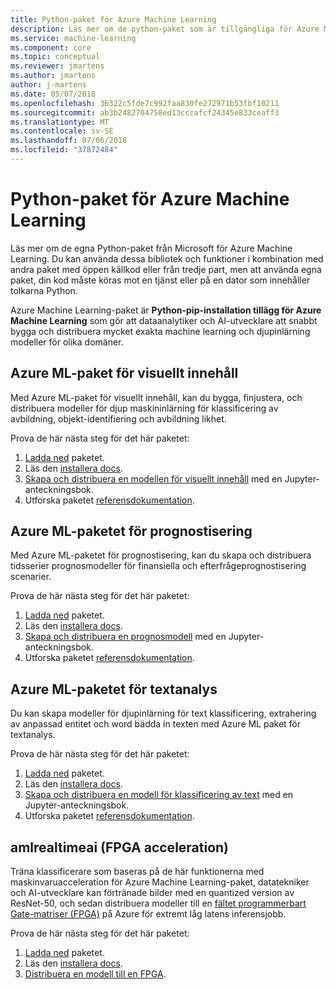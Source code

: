 ```yaml
---
title: Python-paket för Azure Machine Learning
description: Läs mer om de python-paket som är tillgängliga för Azure Machine Learning-användare.
ms.service: machine-learning
ms.component: core
ms.topic: conceptual
ms.reviewer: jmartens
ms.author: jmartens
author: j-martens
ms.date: 05/07/2018
ms.openlocfilehash: 36322c5fde7c992faa830fe272971b53fbf10211
ms.sourcegitcommit: ab3b2482704758ed13cccafcf24345e833ceaff3
ms.translationtype: MT
ms.contentlocale: sv-SE
ms.lasthandoff: 07/06/2018
ms.locfileid: "37872484"
---
```

# <a name="python-packages-for-azure-machine-learning"></a>Python-paket för Azure Machine Learning

Läs mer om de egna Python-paket från Microsoft för Azure Machine Learning. Du kan använda dessa bibliotek och funktioner i kombination med andra paket med öppen källkod eller från tredje part, men att använda egna paket, din kod måste köras mot en tjänst eller på en dator som innehåller tolkarna Python.

Azure Machine Learning-paket är **Python-pip-installation tillägg för Azure Machine Learning** som gör att dataanalytiker och AI-utvecklare att snabbt bygga och distribuera mycket exakta machine learning och djupinlärning modeller för olika domäner.

<a name="amlpcv"></a>
## <a name="azure-ml-package-for-computer-vision"></a>Azure ML-paket för visuellt innehåll

Med Azure ML-paket för visuellt innehåll, kan du bygga, finjustera, och distribuera modeller för djup maskininlärning för klassificering av avbildning, objekt-identifiering och avbildning likhet.

Prova de här nästa steg för det här paketet:
1. [Ladda ned](https://aka.ms/aml-packages/vision/download) paketet.
1. Läs den [installera docs](https://aka.ms/aml-packages/vision).
1. [Skapa och distribuera en modellen för visuellt innehåll](how-to-build-deploy-image-classification-models.md) med en Jupyter-anteckningsbok.
1. Utforska paketet [referensdokumentation](https://aka.ms/aml-packages/vision).

<a name="amlpf"></a>
## <a name="azure-ml-package-for-forecasting"></a>Azure ML-paketet för prognostisering

Med Azure ML-paketet för prognostisering, kan du skapa och distribuera tidsserier prognosmodeller för finansiella och efterfrågeprognostisering scenarier.

Prova de här nästa steg för det här paketet:
1. [Ladda ned](https://aka.ms/aml-packages/forecasting/download) paketet.
1. Läs den [installera docs](https://aka.ms/aml-packages/forecasting).
1. [Skapa och distribuera en prognosmodell](how-to-build-deploy-forecast-models.md) med en Jupyter-anteckningsbok.
1. Utforska paketet [referensdokumentation](https://aka.ms/aml-packages/forecasting).

<a name="amlpta"></a>
## <a name="azure-ml-package-for-text-analytics"></a>Azure ML-paketet för textanalys

Du kan skapa modeller för djupinlärning för text klassificering, extrahering av anpassad entitet och word bädda in texten med Azure ML paket för textanalys.

Prova de här nästa steg för det här paketet:
1. [Ladda ned](https://aka.ms/aml-packages/text/download) paketet.
1. Läs den [installera docs](https://aka.ms/aml-packages/text).
1. [Skapa och distribuera en modell för klassificering av text](how-to-build-deploy-text-classification-models.md) med en Jupyter-anteckningsbok.
1. Utforska paketet [referensdokumentation](https://aka.ms/aml-packages/text).

<a name="amlrealtimeai"></a>
## <a name="amlrealtimeai-fpga-acceleration"></a>amlrealtimeai (FPGA acceleration)

Träna klassificerare som baseras på de här funktionerna med maskinvaruacceleration för Azure Machine Learning-paket, datatekniker och AI-utvecklare kan förtränade bilder med en quantized version av ResNet-50, och sedan distribuera modeller till en [fältet programmerbart Gate-matriser (FPGA)](concept-accelerate-with-fpgas.md) på Azure för extremt låg latens inferensjobb.

Prova de här nästa steg för det här paketet:
1. [Ladda ned](https://aka.ms/aml-real-time-ai-package) paketet.
1. Läs den [installera docs](reference-fpga-package-overview.md).
1. [Distribuera en modell till en FPGA](how-to-deploy-fpga-web-service.md).

